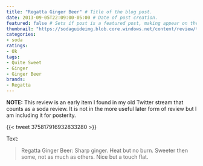 ```yaml
---
title: "Regatta Ginger Beer" # Title of the blog post.
date: 2013-09-05T22:09:00-05:00 # Date of post creation.
featured: false # Sets if post is a featured post, making appear on the home page side bar.
thumbnail: "https://sodaguideimg.blob.core.windows.net/content/review/thumbs/regatta-ginger-beer.jpg" # Sets thumbnail image appearing inside card on homepage.
categories:
- soda
ratings:
- Ok
tags:
- Quite Sweet
- Ginger
- Ginger Beer
brands:
- Regatta
---
```


**NOTE:** This review is an early item I found in my old Twitter stream that counts as a soda review. It is not in the more useful later form of review but I am including it for posterity.

{{< tweet 375817916932833280 >}}

Text:
> Regatta Ginger Beer: Sharp ginger. Heat but no burn. Sweeter then some, not as much as others. Nice but a touch flat.
